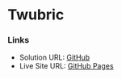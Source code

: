 # Twubric

### Links

- Solution URL: [GitHub](https://github.com/wingedotter5/exhibytesolution-twubric)
- Live Site URL: [GitHub Pages](https://wingedotter5.github.io/exhibytesolution-twubric/)
